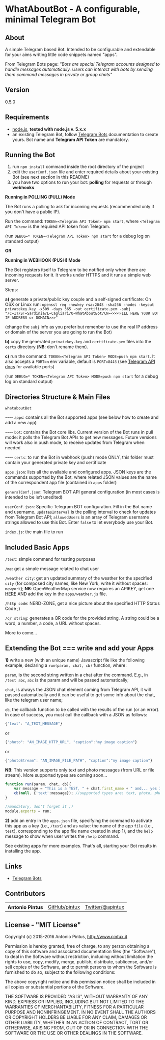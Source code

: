 WhatAboutBot - A configurable, minimal Telegram Bot
==================================


About
-----

A simple Telegram based Bot.
Intended to be configurable and extendable for your aims writing little code snippets
named "apps".

From Telegram Bots page: *"Bots are special Telegram accounts designed to handle messages automatically. Users can interact with bots by sending them command messages in private or group chats"*

Version
-------
0.5.0


Requirements
------------

- [node.js](http://nodejs.org), **tested with node.js v. 5.x.x**
- an existing Telegram Bot, follow [Telegram Bots](https://core.telegram.org/bots) documentation to create yours. Bot name and **Telegram API Token** are mandatory.


Running the Bot
---------------

1. run `npm install` command inside the root directory of the project
2. edit the `userConf.json` file and enter required details about your existing Bot (see next section in this README)
3. you have two options to run your bot: **polling** for requests or through **webhooks**

**Running in POLLING (PULL) Mode**

The Bot runs a polling to ask for incoming requests (recommended only if you don't have a public IP).

Run the command: `TOKEN=<Telegram API Token> npm start`, where `<Telegram API Token>` is the required API token from Telegram. 

(run `DEBUG=* TOKEN=<Telegram API Token> npm start` for a debug log on standard output)

**OR**

**Running in WEBHOOK (PUSH) Mode**

The Bot registers itself to Telegram to be notified only when there are incoming requests for it. It works under HTTPS and it runs a simple web server.

Steps:

**a)** generate a private/public key couple and a self-signed certificate:
On OSX or Linux run: `openssl req -newkey rsa:2048 -sha256 -nodes -keyout privatekey.key -x509 -days 365 -out certificate.pem -subj "/C=IT/ST=Sardinia/L=Cagliari/O=WhatAboutBot/CN=<<<<FILL HERE YOUR BOT IP ADDRESS or DOMAIN>>>"`

(change the `subj` info as you prefer but remenber to use the real IP address or domain of the server you are going to run the Bot)

**b)** copy the generated `privatekey.key` and `certificate.pem` files into the `certs` directory (**NB**: don't rename them).

**c)** run the command: `TOKEN=<Telegram API Token> MODE=push npm start`. It also accepts a `PORT=n` env variable, default is `PORT=8443` (see [Telegram API docs](https://core.telegram.org/bots/api#setwebhook) for available ports)

(run `DEBUG=* TOKEN=<Telegram API Token> MODE=push npm start` for a debug log on standard output)



Directories Structure & Main Files
----------------------------

`whataboutBot`

---- `apps`: contains all the Bot supported apps (see below how to create and add a new app)

---- `bot`: contains the Bot core libs. Current version of the Bot runs in pull mode: it polls the Telegram Bot APIs to get new messages. Future versions will work also in push mode, to receive updates from Telegram when needed

---- `certs`: to run the Bot in webhook (push) mode ONLY, this folder must contain your generated private key and certificate

`apps.json`: lists all the available and configured apps. JSON keys are the commands supported by the Bot, where related JSON values are the name of the correspondent app file (contained in `apps` folder)

`generalConf.json`: Telegram BOT API general configuration (in most cases is intended to be left unedited)

`userConf.json`: Specific Telegram BOT configuration. Fill in the Bot name and username. `updatesInterval` is the polling interval to check for updates from Telegram Bot API; `allowedUsers` is an array of Telegram username strings allowed to use this Bot. Enter `false` to let everybody use your Bot. 

`index.js`: the main file to run



Included Basic Apps
---------------------------------------------

`/test`: simple command for testing purposes

`/me`: get a simple message related to chat user

`/weather city`: get an updated summary of the weather for the specified `city` (for composed city names, like New York, write it without spaces: `newyork`); **NB**: OpenWeatherMap service now requires an APIKEY, get one [HERE](http://openweathermap.org/appid#get) AND add the key in the `apps/weather.js` file.

`/http code`: NERD-ZONE,  get a nice picture about the specified HTTP Status Code ;)

`/qr string`: generates a QR code for the provided string. A string could be a word, a number, a code, a URL without spaces.

More to come...

Extending the Bot === write and add your Apps
---------------------------------------------


**1)**  write a new (with an unique name) Javascript file like the following example, declaring a `run(param, chat, cb)` function, where:

`param`, is the second string written in a chat after the command. E.g., in `/test abc`,  `abc` is the param and will be passed automatically;

`chat`, is always the JSON chat element coming from Telegram API, it will passed automatically and it can be useful to get some info about the chat, like the telegram user name;

`cb`, the callback function to be called with the results of the run (or an error). In case of success, you must call the callback with a JSON as follows:
```javascript
{"text": "A_TEXT_MESSAGE"}
```
or
```javascript
{"photo": "AN_IMAGE_HTTP_URL", "caption":"my image caption"}
```
or
```javascript
{"photoStream": "AN_IMAGE_FILE_PATH", "caption":"my image caption"}
```

**NB**: This version supports only text and photo messages (from URL or file stream). More supported types are coming soon...

```javascript
function run(param, chat, cb){
    var message = "This is a TEST, " + chat.first_name + " and... yes I'm working! ;)";
    cb(null, {'text':message}); //supported types are: text, photo, photoStream
}

//mandatory, don't forget it ;)
module.exports = run;
```



**2)** add an entry in the `apps.json` file, specifying the command to activate this app as a key (i.e., `/test`) and as value: the name of the app `file` (i.e., `test`), corresponding to the app file name created in step 1), and the `help` message to show when user writes the `/help` command.



See existing apps for more examples.
That's all, starting your Bot results in installing the app.




Links
-----

- [Telegram Bots](https://core.telegram.org/bots)

Contributors
------------

<table><tbody>
<tr><th align="left">Antonio Pintus</th><td><a href="https://github.com/pintux">GitHub/pintux</a></td><td><a href="https://twitter.com/apintux">Twitter/@apintux</a></td></tr>

</tbody></table>


License - "MIT License"
-----------------------
Copyright (c) 2015-2016 Antonio Pintus, http://www.pintux.it

Permission is hereby granted, free of charge, to any person obtaining a copy of this software and associated documentation files (the "Software"), to deal in the Software without restriction, including without limitation the rights to use, copy, modify, merge, publish, distribute, sublicense, and/or sell copies of the Software, and to permit persons to whom the Software is furnished to do so, subject to the following conditions:

The above copyright notice and this permission notice shall be included in all copies or substantial portions of the Software.

THE SOFTWARE IS PROVIDED "AS IS", WITHOUT WARRANTY OF ANY KIND, EXPRESS OR IMPLIED, INCLUDING BUT NOT LIMITED TO THE WARRANTIES OF MERCHANTABILITY, FITNESS FOR A PARTICULAR PURPOSE AND NONINFRINGEMENT. IN NO EVENT SHALL THE AUTHORS OR COPYRIGHT HOLDERS BE LIABLE FOR ANY CLAIM, DAMAGES OR OTHER LIABILITY, WHETHER IN AN ACTION OF CONTRACT, TORT OR OTHERWISE, ARISING FROM, OUT OF OR IN CONNECTION WITH THE SOFTWARE OR THE USE OR OTHER DEALINGS IN THE SOFTWARE.
